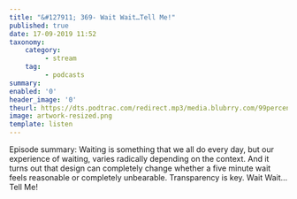 ```yaml
---
title: "&#127911; 369- Wait Wait…Tell Me!"
published: true
date: 17-09-2019 11:52
taxonomy:
    category:
         - stream
    tag:
         - podcasts
summary:
enabled: '0'
header_image: '0'
theurl: https://dts.podtrac.com/redirect.mp3/media.blubrry.com/99percentinvisible/dovetail.prxu.org/96/82a7d106-c65f-404e-9ca8-674a3f29b131/01_369_Wait_Wait...Tell_Me_pt_01.mp3
image: artwork-resized.png
template: listen
---
```

 
Episode summary: Waiting is something that we all do every day, but our experience of waiting, varies radically depending on the context. And it turns out that design can completely change whether a five minute wait feels reasonable or completely unbearable. Transparency is key. Wait Wait…Tell Me!

